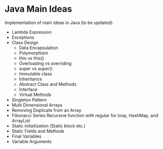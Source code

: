 # Java Main Ideas
Implementation of main ideas in Java (to be updated):

- Lambda Expression
- Exceptions
- Class Design
  - Data Encapsulation
  - Polymorphism
  - this vs this()
  - Overloading vs overriding
  - super vs super()
  - Immutable class
  - Inheritance
  - Abstract Class and Methods
  - Interface
  - Virtual Methods
- Singleton Pattern
- Multi Dimensional Arrays
- Removing Duplicate from an Array
- Fibonacci Series Recursive function with regular for loop, HashMap, and ArrayList
- Static Initailization (Static block etc.)
- Static Fields and Methods
- Final Variables
- Variable Arguments
